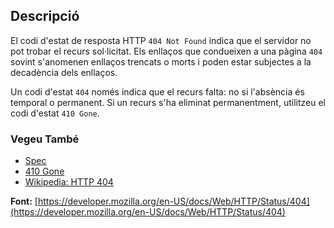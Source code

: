 ## Descripció

El codi d'estat de resposta HTTP `404 Not Found` indica que el servidor no pot trobar el recurs sol·licitat. Els enllaços que condueixen a una pàgina `404` sovint s'anomenen enllaços trencats o morts i poden estar subjectes a la decadència dels enllaços.

Un codi d'estat `404` només indica que el recurs falta: no si l'absència és temporal o permanent. Si un recurs s'ha eliminat permanentment, utilitzeu el codi d'estat `410 Gone`.

### Vegeu També

- [Spec](https://www.rfc-editor.org/rfc/rfc9110#status.404)
- [410 Gone](https://http.cat/status/410)
- [Wikipedia: HTTP 404](https://en.wikipedia.org/wiki/HTTP_404)

**Font:** [https://developer.mozilla.org/en-US/docs/Web/HTTP/Status/404](https://developer.mozilla.org/en-US/docs/Web/HTTP/Status/404)
